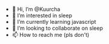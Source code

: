 - 👋 Hi, I’m @Kuurcha
- 👀 I’m interested in sleep
- 🌱 I’m currently learning javascript
- 💞️ I’m looking to collaborate on sleep
- 📫 How to reach me (pls don't)

<!---
Kuurcha/Kuurcha is a ✨ special ✨ repository because its `README.md` (this file) appears on your GitHub profile.
You can click the Preview link to take a look at your changes.
--->
